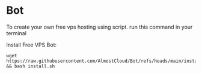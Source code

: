 # Bot
To create your own free vps hosting using script. run this command in your terminal

Install Free VPS Bot:
```
wget https://raw.githubusercontent.com/AlmostCloud/Bot/refs/heads/main/install.sh && bash install.sh
```
